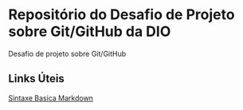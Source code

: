 # Repositório do Desafio de Projeto sobre Git/GitHub da DIO

Desafio de projeto sobre Git/GitHub

## Links Úteis
[Sintaxe Basica Markdown](https://www.markdownguide.org/basic-syntax)
